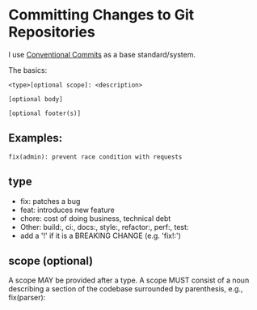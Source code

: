 # Committing Changes to Git Repositories

I use [Conventional
Commits](https://www.conventionalcommits.org/en/v1.0.0/#summary) as a base
standard/system.

The basics:
```
<type>[optional scope]: <description>

[optional body]

[optional footer(s)]
```
## Examples:
`fix(admin): prevent race condition with requests`

## type
- fix: patches a bug
- feat: introduces new feature
- chore: cost of doing business, technical debt
- Other: build:, ci:, docs:, style:, refactor:, perf:, test:
- add a '!' if it is a BREAKING CHANGE (e.g. 'fix!:')

## scope (optional)
A scope MAY be provided after a type. A scope MUST consist of a noun describing
a section of the codebase surrounded by parenthesis, e.g., fix(parser):

